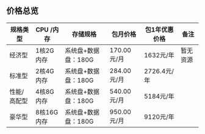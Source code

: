 ## 价格总览
| 规格类型    | CPU /内存  | 存储规格                | 包月价格               | 包1年优惠价格                | 备注     |
|-------------|------------|-------------------------|--------------------|--------------------|----------|
| 经济型      | 1核2G内存  | 系统盘+数据盘：180G | 170.00元/月        | 1632元/年 |暂无资源 |
| 标准型      | 2核4G内存  | 系统盘+数据盘：180G | 284.00元/月        | 2726.4元/年 |         |
| 性能/高配型 | 4核8G内存  | 系统盘+数据盘：180G | 540.00元/月        | 5184元/年|         |
| 豪华型      | 8核16G内存 | 系统盘+数据盘：180G | 950.00元/月        | 9120元/年|         |
